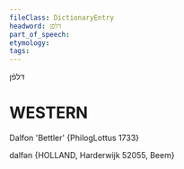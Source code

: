 ```yaml
---
fileClass: DictionaryEntry
headword: דלפֿן
part_of_speech: 
etymology: 
tags: 
---
```

דלפֿן

WESTERN
========

Dalfon 'Bettler' {PhilogLottus 1733}

dalfən {HOLLAND, Harderwijk 52055, Beem}